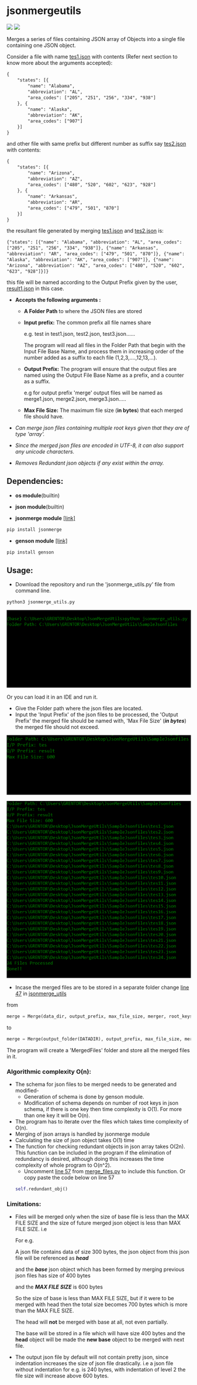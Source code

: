 # jsonmergeutils 
![](https://img.shields.io/github/license/Blank1611/jsonmergeutils) 
![](https://img.shields.io/badge/python?logo=python&style=plastic&label=Python&message=v3%2B&color=green)

Merges a series of files containing JSON array of Objects into a single file containing one JSON object.

Consider a file with name [tes1.json](SampleJsonfiles/tes1.json) with contents (Refer next section to know more about the arguments accepted):
```
{
	"states": [{
		"name": "Alabama",
		"abbreviation": "AL",
		"area_codes": ["205", "251", "256", "334", "938"]
	}, {
		"name": "Alaska",
		"abbreviation": "AK",
		"area_codes": ["907"]
	}]
}
```
and other file with same prefix but different number as suffix say [tes2.json](SampleJsonfiles/tes2.json) with contents:
```
{
	"states": [{
		"name": "Arizona",
		"abbreviation": "AZ",
		"area_codes": ["480", "520", "602", "623", "928"]
	}, {
		"name": "Arkansas",
		"abbreviation": "AR",
		"area_codes": ["479", "501", "870"]
	}]
}
```
the resultant file generated by merging [tes1.json](SampleJsonfiles/tes1.json) and [tes2.json](SampleJsonfiles/tes2.json) is:
```
{"states": [{"name": "Alabama", "abbreviation": "AL", "area_codes": ["205", "251", "256", "334", "938"]}, {"name": "Arkansas", "abbreviation": "AR", "area_codes": ["479", "501", "870"]}, {"name": "Alaska", "abbreviation": "AK", "area_codes": ["907"]}, {"name": "Arizona", "abbreviation": "AZ", "area_codes": ["480", "520", "602", "623", "928"]}]}
```
this file will be named according to the Output Prefix given by the user, [result1.json](SampleJsonfiles/result1.json) in this case.

* **Accepts the following arguments :** 
  * **A Folder Path** to where the JSON files are stored
  * **Input prefix:** The common prefix all file names share
  
    e.g. test in test1.json, test2.json, test3.json......
    
    The program will read all files in the Folder Path that begin with the Input File
    Base Name, and process them in increasing order of the number added as a
    suffix to each file (1,2,3,....,12,13,...).
   * **Output Prefix:** The program will ensure that the output files are named using the Output File
     Base Name as a prefix, and a counter as a suffix.
     
     e.g for output prefix 'merge' output files will be named as merge1.json, merge2.json, merge3.json.....
    * **Max File Size:** The maximum file size (**in bytes**) that each merged file should have.
  
* _Can merge json files containing multiple root keys given that they are of type 'array'._ 

* _Since the merged json files are encoded in UTF-8, it can also support any unicode characters._

* _Removes Redundant json objects if any exist within the array._

## **Dependencies:**

* **os module**(builtin)
* **json module**(builtin)

* **jsonmerge module** [[link]](https://pypi.org/project/jsonmerge/)
```bash
pip install jsonmerge
```
* **genson module** [[link]](https://pypi.org/project/genson/)
```bash
pip install genson
```
## **Usage:**
* Download the repository and run the 'jsonmerge_utils.py' file from command line.
```bash
python3 jsonmerge_utils.py
```
![](https://github.com/Blank1611/jsonmergeutils/blob/master/screenshot/1st.PNG)

Or you can load it in an IDE and run it.

* Give the Folder path where the json files are located.
* Input the 'Input Prefix' of the json files to be processed, the 'Output Prefix' the merged file should be named with, 'Max File         Size' (_**in bytes**_) the merged file should not exceed.

![](https://github.com/Blank1611/jsonmergeutils/blob/master/screenshot/2nd.PNG)

![](https://github.com/Blank1611/jsonmergeutils/blob/master/screenshot/3rd.PNG)

- Incase the merged files are to be stored in a separate folder change [line 47](https://github.com/Blank1611/jsonmergeutils/blob/0d0f8488754141d11d9f70d88090d34bea52424c/jsonmerge_utils.py#L47) in [jsonmerge_utils](jsonmerge_utils.py)

from 
```python
merge = Merge(data_dir, output_prefix, max_file_size, merger, root_keys)
```
to
```python
merge = Merge(output_folder(DATADIR), output_prefix, max_file_size, merger, root_keys)
```
The program will create a 'MergedFiles' folder and store all the merged files in it.

### Algorithmic complexity O(n):

* The schema for json files to be merged needs to be generated and modified-
  * Generation of schema is done by genson module.
  * Modification of schema depends on number of root keys in json schema, if there is one key then time complexity is O(1). For more than one key it will be O(n). 
* The program has to iterate over the files which takes time complexity of O(n).
* Merging of json arrays is handled by jsonmerge module
* Calculating the size of json object takes O(1) time
* The function for checking redundant objects in json array takes O(2n). This function can be included in the program if the elimination of redundancy is desired, although doing this increases the time complexity of whole program to O(n^2).
  * Uncomment [line 57](https://github.com/Blank1611/jsonmergeutils/blob/9f05fc0bcf2bec8137f675bbfc8181463e320ee6/merge_files.py#L57) from [merge_files.py](merge_files.py) to include this function.
  Or copy paste the code below on line 57
  ```python
  self.redundant_obj()
  ```
  
### Limitations:
* Files will be merged only when the size of base file is less than the MAX FILE SIZE and the size of future merged json object is less than MAX FILE SIZE.
   i.e 
   
   For e.g. 
   
   A json file contains data of size 300 bytes, the json object from this json file will be referenced as **_head_**   
   
   and the **_base_** json object which has been formed by merging previous json files has size of 400 bytes 
   
   and the **_MAX FILE SIZE_** is 600 bytes
   
   So the size of base is less than MAX FILE SIZE, but if it were to be merged with head then the total size becomes 700 bytes which is more than the MAX FILE SIZE.
   
   The head will **not** be merged with base at all, not even partially.
   
   The base will be stored in a file which will have size 400 bytes and the **head** object will be made the **new base** object to be merged with next file.
* The output json file by default will not contain pretty json, since indentation increases the size of json file drastically.
  i.e a json file without indentation for e.g. is 240 bytes, with indentation of level 2 the file size will increase above 600 bytes.
